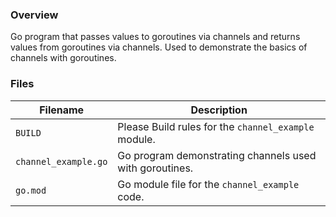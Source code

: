 ### Overview

Go program that passes values to goroutines via channels and returns values from goroutines via channels.  Used to 
demonstrate the basics of channels with goroutines.

### Files

| Filename             | Description                                             |
|----------------------|---------------------------------------------------------|
| `BUILD`              | Please Build rules for the `channel_example` module.    |
| `channel_example.go` | Go program demonstrating channels used with goroutines. |
| `go.mod`             | Go module file for the `channel_example` code.          |